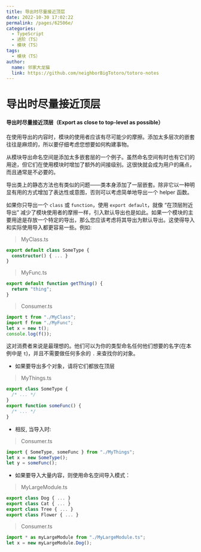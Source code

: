 ```yaml
---
title: 导出时尽量接近顶层
date: 2022-10-30 17:02:22
permalink: /pages/62506e/
categories:
  - TypeScript
  - 进阶（TS）
  - 模块（TS）
tags:
  - 模块（TS）
author: 
  name: 邻家大龙猫
  link: https://github.com/neighborBigTotoro/totoro-notes
---
```




# 导出时尽量接近顶层

#### 导出时尽量接近顶层（Export as close to top-level as possible）



在使用导出的内容时，模块的使用者应该有尽可能少的摩擦。添加太多层次的嵌套往往是麻烦的，所以要仔细考虑您想要如何构建事物。


从模块导出命名空间是添加太多嵌套层的一个例子。虽然命名空间有时也有它们的用途，但它们在使用模块时增加了额外的间接级别。这很快就会成为用户的痛点，而且通常是不必要的。


导出类上的静态方法也有类似的问题——类本身添加了一层嵌套。除非它以一种明显有用的方式增加了表达性或意图，否则可以考虑简单地导出一个 helper 函数。


如果你只导出一个 `class` 或 `function`，使用 `export default`，就像 “在顶层附近导出” 减少了模块使用者的摩擦一样，引入默认导出也是如此。如果一个模块的主要用途是存放一个特定的导出，那么您应该考虑将其导出为默认导出。这使得导入和实际使用导入都更容易一些。例如:

> MyClass.ts
``` ts
export default class SomeType {
  constructor() { ... }
}
```

> MyFunc.ts 
``` ts
export default function getThing() {
  return "thing";
}
```

> Consumer.ts
``` ts
import t from "./MyClass";
import f from "./MyFunc";
let x = new t();
console.log(f());
```

这对消费者来说是最理想的。他们可以为你的类型命名任何他们想要的名字(在本例中是 `t`)，并且不需要做任何多余的 `.` 来查找你的对象。


- 如果要导出多个对象，请将它们都放在顶层

> MyThings.ts 
``` ts
export class SomeType {
  /* ... */
}
export function someFunc() {
  /* ... */
}
```


- 相反, 当导入时:
> Consumer.ts
``` ts
import { SomeType, someFunc } from "./MyThings";
let x = new SomeType();
let y = someFunc();
```


- 如果要导入大量内容，则使用命名空间导入模式：

> MyLargeModule.ts
``` ts
export class Dog { ... }
export class Cat { ... }
export class Tree { ... }
export class Flower { ... }
```

> Consumer.ts
``` ts
import * as myLargeModule from "./MyLargeModule.ts";
let x = new myLargeModule.Dog();
```